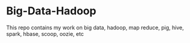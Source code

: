 # Big-Data-Hadoop
This repo contains my work on big data, hadoop, map reduce, pig, hive, spark, hbase, scoop, oozie, etc
